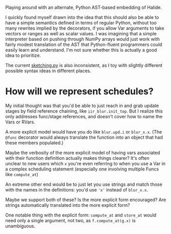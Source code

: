 Playing around with an alternate, Python AST-based embedding of Halide.

I quickly found myself drawn into the idea that this should also be able to have a simple semantics defined in terms of regular Python, without too many rewrites implied by the decorators, if you allow Var arguments to take vectors or ranges as well as scalar values. I was imagining that a simple interpreter based on pushing through NumPy arrays would just work with fairly modest translation of the AST that Python-fluent programmers could easily learn and understand. I'm not sure whether this is actually a good idea to prioritize.

The current [sketching.py](sketching.py) is also inconsistent, as I toy with slightly different possible syntax ideas in different places.

# How will we represent schedules?
My initial thought was that you'd be able to just reach in and grab update stages by field reference chaining, like `iir_blur.init_top`. But I realize this only addresses func/stage references, and doesn't cover how to name the Vars or RVars.

A more explicit model would have you do like `blur.upd.i` or `blur_x.x`. (The `@func` decorator would always translate the function into an object that had these members populated.)

Maybe the verbosity of the more explicit model of having vars associated with their function definition actually makes things clearer? It's often unclear to new users which `x` you're even referring to when you use a Var in a complex scheduling statement (especially one involving multiple Funcs like `compute_at`)

An extreme other end would be to just let you use strings and match those with the names in the definitions: you'd use `'x'` instead of `blur_x.x`.

Maybe we support both of these?
Is the more explicit form encouraged?
Are strings automatically translated into the more explicit form?

One notable thing with the explicit form: `compute_at` and `store_at` would need only a single argument, not two, as `f.compute_at(g.x)` is unambiguous.